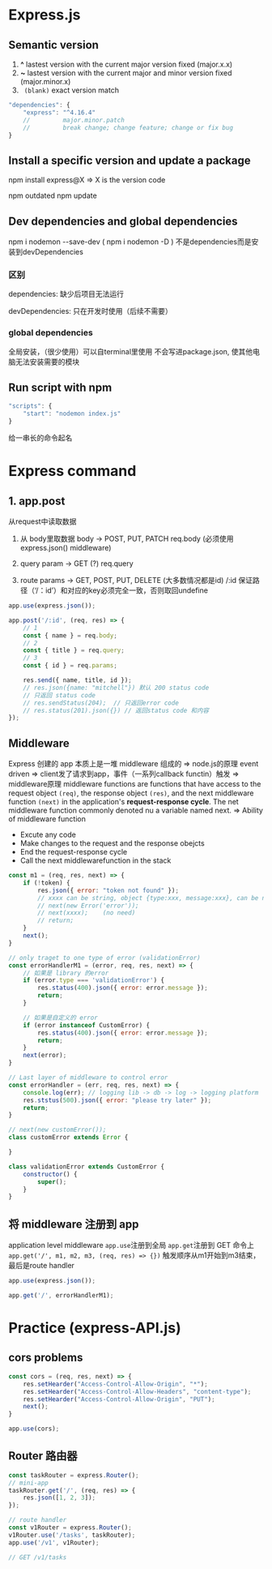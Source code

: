 # Express.js

## Semantic version

1. **^** lastest version with the current major version fixed (major.x.x)
2. **~** lastest version with the current major and minor version fixed (major.minor.x)
3. ` (blank)` exact version match

```js
"dependencies": {
    "express": "^4.16.4"
    //         major.minor.patch
    //         break change; change feature; change or fix bug
}
```

## Install a specific version and update a package

npm install express@X => X is the version code

npm outdated
npm update

## Dev dependencies and global dependencies

npm i nodemon --save-dev ( npm i nodemon -D )
不是dependencies而是安装到devDependencies

### 区别

dependencies: 缺少后项目无法运行

devDependencies: 只在开发时使用（后续不需要）

### global dependencies

全局安装，（很少使用）可以自terminal里使用
不会写进package.json, 使其他电脑无法安装需要的模块

## Run script with npm

```js
"scripts": {
    "start": "nodemon index.js"
}
```
给一串长的命令起名

# Express command

## 1. app.post

从request中读取数据

1. 从 body里取数据
body -> POST, PUT, PATCH
req.body (必须使用 express.json() middleware)

2. query param -> GET (?)
req.query

3. route params -> GET, POST, PUT, DELETE (大多数情况都是id)
/:id
保证路径（‘/：id’）和对应的key必须完全一致，否则取回undefine 

```js
app.use(express.json());

app.post('/:id', (req, res) => {
    // 1
    const { name } = req.body;
    // 2
    const { title } = req.query;
    // 3
    const { id } = req.params;

    res.send({ name, title, id });
    // res.json({name: "mitchell"}) 默认 200 status code
    // 只返回 status code
    // res.sendStatus(204);  // 只返回error code
    // res.status(201).json({}) // 返回status code 和内容
});
```

## Middleware

Express 创建的 app 本质上是一堆 middleware 组成的
=>
node.js的原理
event driven => client发了请求到app，事件（一系列callback functin）触发
=>
middleware原理
middleware functions are functions that have access to the request object `(req)`, the response object `(res)`, and the next middleware function `(next)` in the application's **request-response cycle**. The net middleware function commonly denoted nu a variable named next.
=>
Ability of middleware function
- Excute any code
- Make changes to the request and the response obejcts
- End the request-response cycle
- Call the next middlewarefunction in the stack

```js
const m1 = (req, res, next) => {
    if (!token) {
        res.json({ error: "token not found" });
        // xxxx can be string, object {type:xxx, message:xxx}, can be new Error('');
        // next(new Error('error'));
        // next(xxxx);    (no need)
        // return;
    }
    next();
}

// only traget to one type of error (validationError)
const errorHandlerM1 = (error, req, res, next) => {
    // 如果是 library 的error
    if (error.type === 'validationError') {
        res.status(400).json({ error: error.message });
        return;
    }

    // 如果是自定义的 error
    if (error instanceof CustomError) {
        res.status(400).json({ error: error.message });
        return;
    }
    next(error);
}

// Last layer of middleware to control error
const errorHandler = (err, req, res, next) => {
    console.log(err); // logging lib -> db -> log -> logging platform
    res.ststus(500).json({ error: "please try later" });
    return;
}

// next(new customError());
class customError extends Error {

}

class validationError extends CustomError {
    constructor() {
        super();
    }
}
```

## 将 middleware 注册到 app

application level middleware
`app.use`注册到全局
`app.get`注册到 GET 命令上
`app.get('/', m1, m2, m3, (req, res) => {})` 触发顺序从m1开始到m3结束，最后是route handler

```js
app.use(express.json());

app.get('/', errorHandlerM1);
```

# Practice (express-API.js)

## cors problems
```js
const cors = (req, res, next) => {
    res.setHearder("Access-Control-Allow-Origin", "*");
    res.setHearder("Access-Control-Allow-Headers", "content-type");
    res.setHearder("Access-Control-Allow-Origin", "PUT");
    next();
}

app.use(cors);
```

## Router 路由器

```js
const taskRouter = express.Router();
// mini-app
taskRouter.get('/', (req, res) => {
    res.json([1, 2, 3]);
});

// route handler
const v1Router = express.Router();
v1Router.use('/tasks', taskRouter);
app.use('/v1', v1Router);

// GET /v1/tasks